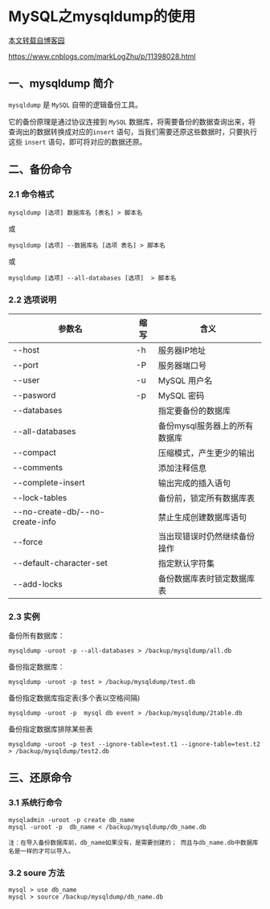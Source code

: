 # MySQL之mysqldump的使用

[本文转载自博客园](https://www.cnblogs.com/markLogZhu/p/11398028.html)

https://www.cnblogs.com/markLogZhu/p/11398028.html

## 一、mysqldump 简介

`mysqldump` 是 `MySQL` 自带的逻辑备份工具。

它的备份原理是通过协议连接到 `MySQL` 数据库，将需要备份的数据查询出来，将查询出的数据转换成对应的`insert` 语句，当我们需要还原这些数据时，只要执行这些 `insert` 语句，即可将对应的数据还原。

## 二、备份命令

### 2.1 命令格式

```mysql
mysqldump [选项] 数据库名 [表名] > 脚本名
```

或

```mysql
mysqldump [选项] --数据库名 [选项 表名] > 脚本名
```

或

```mysql
mysqldump [选项] --all-databases [选项]  > 脚本名
```

### 2.2 选项说明

| 参数名                          | 缩写 | 含义                          |
| ------------------------------- | ---- | ----------------------------- |
| --host                          | -h   | 服务器IP地址                  |
| --port                          | -P   | 服务器端口号                  |
| --user                          | -u   | MySQL 用户名                  |
| --pasword                       | -p   | MySQL 密码                    |
| --databases                     |      | 指定要备份的数据库            |
| --all-databases                 |      | 备份mysql服务器上的所有数据库 |
| --compact                       |      | 压缩模式，产生更少的输出      |
| --comments                      |      | 添加注释信息                  |
| --complete-insert               |      | 输出完成的插入语句            |
| --lock-tables                   |      | 备份前，锁定所有数据库表      |
| --no-create-db/--no-create-info |      | 禁止生成创建数据库语句        |
| --force                         |      | 当出现错误时仍然继续备份操作  |
| --default-character-set         |      | 指定默认字符集                |
| --add-locks                     |      | 备份数据库表时锁定数据库表    |

### 2.3 实例

备份所有数据库：

```mysql
mysqldump -uroot -p --all-databases > /backup/mysqldump/all.db
```

备份指定数据库：

```mysql
mysqldump -uroot -p test > /backup/mysqldump/test.db
```

备份指定数据库指定表(多个表以空格间隔)

```mysql
mysqldump -uroot -p  mysql db event > /backup/mysqldump/2table.db
```

备份指定数据库排除某些表

```mysql
mysqldump -uroot -p test --ignore-table=test.t1 --ignore-table=test.t2 > /backup/mysqldump/test2.db
```

## 三、还原命令

### 3.1 系统行命令

```mysql
mysqladmin -uroot -p create db_name 
mysql -uroot -p  db_name < /backup/mysqldump/db_name.db

注：在导入备份数据库前，db_name如果没有，是需要创建的； 而且与db_name.db中数据库名是一样的才可以导入。
```

### 3.2 soure 方法

```mysql
mysql > use db_name
mysql > source /backup/mysqldump/db_name.db
```